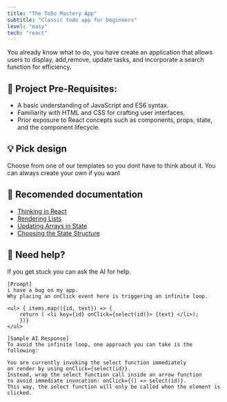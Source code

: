 ```yaml
---
title: "The ToDo Mastery App"
subtitle: "Classic todo app for beginners"
level: "easy"
tech: "react"
---
```


You already know what to do, you have create an application that allows users to display, add,remove, update tasks, and incorporate a search function for efficiency.

## 📝 Project Pre-Requisites:

- A basic understanding of JavaScript and ES6 syntax.
- Familiarity with HTML and CSS for crafting user interfaces.
- Prior exposure to React concepts such as components, props, state, and the component lifecycle.

## 💡 Pick design

Choose from one of our templates so you dont have to think about it. You can always create your own if you want

<!-- ## 💡 Tasks

- **Create Component Structure**:

  Build out the main components:

  - ` ToDoList, ToDoItem, ToDoForm, CategorySelector, and SearchBar`.

- **Implementing Core Features**:

  - add new to-dos.
  - remove to-dos.
  - Toggle to-dos status.

- **Enhancing Functionality**:

  - Filter to-dos.
  - Assign categories.

- **Polishing and Testing**:

  Refine the user interface for a seamless experience.
  Perform comprehensive testing across the features. -->

## 🔖 Recomended documentation

- [Thinking in React](https://react.dev/learn/thinking-in-react)
- [Rendering Lists](https://react.dev/learn/rendering-lists)
- [Updating Arrays in State](https://react.dev/learn/updating-arrays-in-state)
- [Choosing the State Structure](https://react.dev/learn/choosing-the-state-structure)

## 🚧 Need help?

If you get stuck you can ask the AI for help.

```
[Prompt]
i have a bug on my app.
Why placing an onClick event here is triggering an infinite loop.

<ul> { items.map(({id, text}) => {
    return ( <li key={id} onClick={select(id)}> {text} </li>);
    })}
</ul>

[Sample AI Response]
To avoid the infinite loop, one approach you can take is the following:

You are currently invoking the select function immediately
on render by using onClick={select(id)}.
Instead, wrap the select function call inside an arrow function
to avoid immediate invocation: onClick={() => select(id)}.
This way, the select function will only be called when the element is clicked.
```
